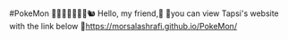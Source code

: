 #PokeMon 🦕🦄🐼🐰🙈🐘🦒🐿️
Hello, my friend,🙂 📍you can view Tapsi's website with the link below 🔗https://morsalashrafi.github.io/PokeMon/
